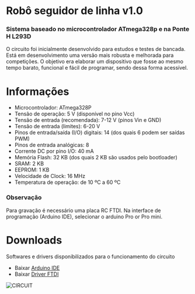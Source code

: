 # **Robô seguidor de linha v1.0** #


### Sistema baseado no microcontrolador ATmega328p e na Ponte H L293D

O circuito foi inicialmente desenvolvido para estudos e testes de bancada. Está em desenvolvimento uma versão mais robusta e melhorada para competições. O objetivo era elaborar um dispositivo que fosse ao mesmo tempo barato, funcional e fácil de programar, sendo dessa forma acessível.


# Informações

- Microcontrolador:	ATmega328P
- Tensão de operação:	5 V (disponível no pino Vcc)
- Tensão de entrada (recomendada):	7-12 V (pinos Vin e GND)
- Tensão de entrada (limites):	6-20 V
- Pinos de entrada/saída (I/O) digitais:	14 (dos quais 6 podem ser saídas PWM)
- Pinos de entrada analógicas:	8
- Corrente DC por pino I/O:	40 mA
- Memória Flash:	32 KB (dos quais 2 KB são usados pelo bootloader)
- SRAM:	2 KB
- EEPROM:	1 KB
- Velocidade de Clock:	16 MHz
- Temperatura de operação:	de 10 ºC a 60 ºC

### Observação

Para gravação é necessário uma placa RC FTDI. Na interface de programação (Arduino IDE), selecionar o arduino Pro or Pro mini.

# Downloads

Softwares e drivers disponibilizados para o funcionamento do circuito

- Baixar [Arduino IDE](https://www.arduino.cc/en/main/software)
- Baixar [Driver FTDI](https://www.ftdichip.com/Drivers/VCP.htm)

![CIRCUIT](https://raw.githubusercontent.com/nodemcu/nodemcu-devkit-v1.0/master/Documents/NodeMCU_DEVKIT_1.0.jpg)
